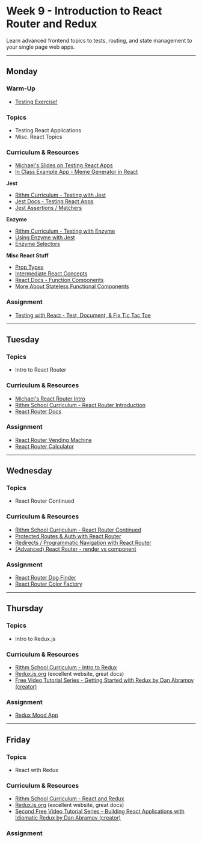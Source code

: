 # Week 9 - Introduction to React Router and Redux

Learn advanced frontend topics to tests, routing, and state management to your single page web apps.

---

## Monday

### Warm-Up

- [Testing Exercise!](https://github.com/rithmschool/testing-warmup)

### Topics

- Testing React Applications
- Misc. React Topics

### Curriculum & Resources

- [Michael's Slides on Testing React Apps](https://slides.com/hueter/testing-react)
- [In Class Example App - Meme Generator in React](https://github.com/rithmschool/react-meme-generator)

**Jest**

- [Rithm Curriculum - Testing with Jest](https://www.rithmschool.com/courses/intermediate-react/testing-with-jest)
- [Jest Docs - Testing React Apps](https://jestjs.io/docs/en/tutorial-react)
- [Jest Assertions / Matchers](https://jestjs.io/docs/en/expect.html)

**Enzyme**

- [Rithm Curriculum - Testing with Enzyme](https://www.rithmschool.com/courses/intermediate-react/testing-with-enzyme)
- [Using Enzyme with Jest](https://github.com/airbnb/enzyme/blob/master/docs/guides/jest.md)
- [Enzyme Selectors](https://github.com/airbnb/enzyme/blob/master/docs/api/selector.md)

**Misc React Stuff**

- [Prop Types](https://reactjs.org/docs/typechecking-with-proptypes.html)
- [Intermediate React Concepts](https://www.rithmschool.com/courses/intermediate-react/intermediate-react-concepts)
- [React Docs - Function Components](https://reactjs.org/docs/components-and-props.html#functional-and-class-components)
- [More About Stateless Functional Components](https://www.jstwister.com/post/react-stateless-functional-components-best-practices/)

### Assignment

- [Testing with React - Test, Document, & Fix Tic Tac Toe](https://github.com/rithmschool/react-tic-tac-toe)

---

## Tuesday

### Topics

- Intro to React Router

### Curriculum & Resources

- [Michael's React Router Intro](https://github.com/hueter/react-router-intro)
- [Rithm School Curriculum - React Router Introduction](https://www.rithmschool.com/courses/intermediate-react/react-router)
- [React Router Docs](https://reacttraining.com/react-router/web/guides/philosophy)

### Assignment

- [React Router Vending Machine](https://github.com/rithmschool/rithm-react-exercises/tree/master/07_react_router_vending_machine)
- [React Router Calculator](https://github.com/rithmschool/rithm-react-exercises/tree/master/08_react_router_calculator)

---

## Wednesday

### Topics

- React Router Continued

### Curriculum & Resources

- [Rithm School Curriculum - React Router Continued](https://www.rithmschool.com/courses/intermediate-react/react-router-continued)
- [Protected Routes & Auth with React Router](https://tylermcginnis.com/react-router-protected-routes-authentication/)
- [Redirects / Programmatic Navigation with React Router](https://tylermcginnis.com/react-router-programmatically-navigate/)
- [(Advanced) React Router - render vs component](https://stackoverflow.com/a/48152635)

### Assignment

- [React Router Dog Finder](https://github.com/rithmschool/rithm-react-exercises/tree/master/09_react_router_dog_finder)
- [React Router Color Factory](https://github.com/rithmschool/rithm-react-exercises/tree/master/10_react_router_color_factory)

---

## Thursday

### Topics

- Intro to Redux.js

### Curriculum & Resources

- [Rithm School Curriculum - Intro to Redux](https://www.rithmschool.com/courses/intermediate-react/introduction-to-redux)
- [Redux.js.org](https://redux.js.org/) (excellent website, great docs)
- [Free Video Tutorial Series - Getting Started with Redux by Dan Abramov (creator)](https://egghead.io/series/getting-started-with-redux)

### Assignment

- [Redux Mood App](https://github.com/rithmschool/rithm-react-exercises/tree/master/14_redux_mood_app)

---

## Friday

### Topics

- React with Redux

### Curriculum & Resources

- [Rithm School Curriculum - React and Redux](https://www.rithmschool.com/courses/intermediate-react/react-and-redux)
- [Redux.js.org](https://redux.js.org/) (excellent website, great docs)
- [Second Free Video Tutorial Series - Building React Applications with Idiomatic Redux by Dan Abramov (creator)](https://egghead.io/courses/building-react-applications-with-idiomatic-redux)

### Assignment
